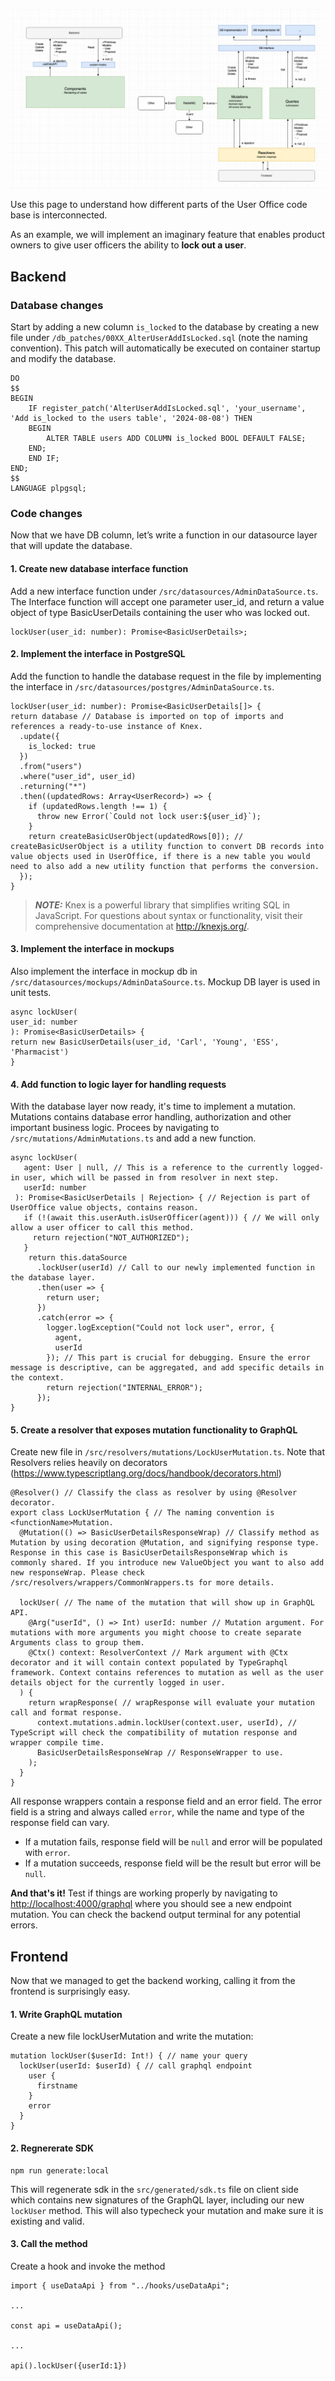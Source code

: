 ![System overview](../assets/images/sbs_overview.png)

Use this page to understand how different parts of the User Office code base is interconnected.

As an example, we will implement an imaginary feature that enables product owners to give user officers the ability to **lock out a user**.

## Backend

### Database changes

Start by adding a new column `is_locked` to the database by creating a new file under `/db_patches/00XX_AlterUserAddIsLocked.sql` (note the naming convention). This patch will automatically be executed on container startup and modify the database.

    DO
    $$
    BEGIN
	    IF register_patch('AlterUserAddIsLocked.sql', 'your_username', 'Add is_locked to the users table', '2024-08-08') THEN
        BEGIN
            ALTER TABLE users ADD COLUMN is_locked BOOL DEFAULT FALSE; 
        END;
	    END IF;
    END;
    $$
    LANGUAGE plpgsql;
    
### Code changes

Now that we have DB column, let’s write a function in our datasource layer that will update the database.

#### 1. Create new database interface function

Add a new interface function under `/src/datasources/AdminDataSource.ts`. The Interface function will accept one parameter user_id, and return a value object of type BasicUserDetails containing the user who was locked out.

    lockUser(user_id: number): Promise<BasicUserDetails>;

#### 2. Implement the interface in PostgreSQL

Add the function to handle the database request in the file by implementing the interface in `/src/datasources/postgres/AdminDataSource.ts`.

    lockUser(user_id: number): Promise<BasicUserDetails[]> {
    return database // Database is imported on top of imports and references a ready-to-use instance of Knex.
      .update({
        is_locked: true
      })
      .from("users")
      .where("user_id", user_id)
      .returning("*")
      .then((updatedRows: Array<UserRecord>) => {
        if (updatedRows.length !== 1) {
          throw new Error(`Could not lock user:${user_id}`);
        }
        return createBasicUserObject(updatedRows[0]); // createBasicUserObject is a utility function to convert DB records into value objects used in UserOffice, if there is a new table you would need to also add a new utility function that performs the conversion.
      });
    }

> **_NOTE:_** Knex is a powerful library that simplifies writing SQL in JavaScript. For questions about syntax or functionality, visit their comprehensive documentation at http://knexjs.org/.

#### 3. Implement the interface in mockups

Also implement the interface in mockup db in `/src/datasources/mockups/AdminDataSource.ts`. Mockup DB layer is used in unit tests.

    async lockUser(
    user_id: number
    ): Promise<BasicUserDetails> {
    return new BasicUserDetails(user_id, 'Carl', 'Young', 'ESS', 'Pharmacist')
    }

#### 4. Add function to logic layer for handling requests

With the database layer now ready, it's time to implement a mutation. Mutations contains database error handling, authorization and other important business logic. Procees by navigating to `/src/mutations/AdminMutations.ts` and add a new function.

    async lockUser(
       agent: User | null, // This is a reference to the currently logged-in user, which will be passed in from resolver in next step.
       userId: number
     ): Promise<BasicUserDetails | Rejection> { // Rejection is part of UserOffice value objects, contains reason.
       if (!(await this.userAuth.isUserOfficer(agent))) { // We will only allow a user officer to call this method.
         return rejection("NOT_AUTHORIZED");
       }
        return this.dataSource
          .lockUser(userId) // Call to our newly implemented function in the database layer.
          .then(user => {
            return user;
          })
          .catch(error => {
            logger.logException("Could not lock user", error, {
              agent,
              userId
            }); // This part is crucial for debugging. Ensure the error message is descriptive, can be aggregated, and add specific details in the context.
            return rejection("INTERNAL_ERROR");
          });
    }

#### 5. Create a resolver that exposes mutation functionality to GraphQL

Create new file in `/src/resolvers/mutations/LockUserMutation.ts`. Note that Resolvers relies heavily on decorators (https://www.typescriptlang.org/docs/handbook/decorators.html)

    @Resolver() // Classify the class as resolver by using @Resolver decorator.
    export class LockUserMutation { // The naming convention is <functionName>Mutation.
      @Mutation(() => BasicUserDetailsResponseWrap) // Classify method as Mutation by using decoration @Mutation, and signifying response type. Response in this case is BasicUserDetailsResponseWrap which is commonly shared. If you introduce new ValueObject you want to also add new responseWrap. Please check /src/resolvers/wrappers/CommonWrappers.ts for more details.
 
      lockUser( // The name of the mutation that will show up in GraphQL API.
        @Arg("userId", () => Int) userId: number // Mutation argument. For mutations with more arguments you might choose to create separate Arguments class to group them.
        @Ctx() context: ResolverContext // Mark argument with @Ctx decorator and it will contain context populated by TypeGraphql framework. Context contains references to mutation as well as the user details object for the currently logged in user.
      ) {
        return wrapResponse( // wrapResponse will evaluate your mutation call and format response.
          context.mutations.admin.lockUser(context.user, userId), // TypeScript will check the compatibility of mutation response and wrapper compile time.
          BasicUserDetailsResponseWrap // ResponseWrapper to use.
        );
      }
    }

All response wrappers contain a response field and an error field. The error field is a string and always called `error`, while the name and type of the response field can vary. 

- If a mutation fails, response field will be `null` and error will be populated with `error`.
- If a mutation succeeds, response field will be the result but error will be `null`.

**And that's it!** Test if things are working properly by navigating to [http://localhost:4000/graphql](http://localhost:4000/graphql) where you should see a new endpoint mutation. You can check the backend output terminal for any potential errors.

## Frontend

Now that we managed to get the backend working, calling it from the frontend is surprisingly easy.

#### 1. Write GraphQL mutation

Create a new file lockUserMutation and write the mutation:

    mutation lockUser($userId: Int!) { // name your query
      lockUser(userId: $userId) { // call graphql endpoint
        user {
          firstname
        }
        error
      }
    }

#### 2. Regnererate SDK

    npm run generate:local

This will regenerate sdk in the `src/generated/sdk.ts` file on client side which contains new signatures of the GraphQL layer, including our new `lockUser` method. This will also typecheck your mutation and make sure it is existing and valid.

#### 3. Call the method

Create a hook and invoke the method

    import { useDataApi } from "../hooks/useDataApi";
 
    ...
 
    const api = useDataApi();
 
    ...
 
    api().lockUser({userId:1})
